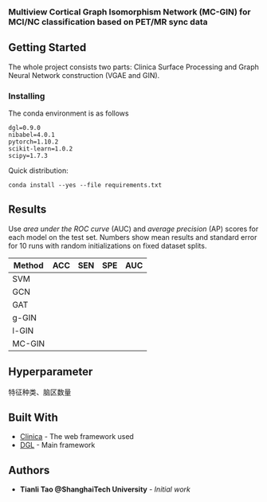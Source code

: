### Multiview Cortical Graph Isomorphism Network (MC-GIN) for MCI/NC classification based on PET/MR sync data


## Getting Started

The whole project consists two parts: Clinica Surface Processing and Graph Neural Network construction (VGAE and GIN).



### Installing
The conda environment is as follows

```
dgl=0.9.0
nibabel=4.0.1
pytorch=1.10.2
scikit-learn=1.0.2
scipy=1.7.3
```
Quick distribution: 

```
conda install --yes --file requirements.txt
```

## Results

Use *area under the ROC curve* (AUC) and *average precision* (AP) scores for each model on the test set. Numbers show mean results and standard error for 10 runs with random initializations on fixed dataset splits.


| Method | ACC | SEN | SPE | AUC |
|--------|-----|-----|-----|-----|
| SVM    |     |     |     |     |
| GCN    |     |     |     |     |
| GAT    |     |     |     |     |
| g-GIN  |     |     |     |     |
| l-GIN  |     |     |     |     |
| MC-GIN |     |     |     |     |


## Hyperparameter
特征种类、脑区数量

## Built With

* [Clinica](http://www.clinica.run/) - The web framework used
* [DGL](https://github.com/dmlc/dgl/) - Main framework


## Authors
* **Tianli Tao @ShanghaiTech University** - *Initial work* 
